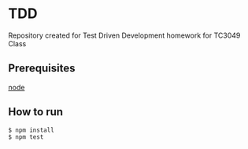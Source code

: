 # TDD

Repository created for Test Driven Development homework for TC3049 Class

## Prerequisites

[node](https://nodejs.org/)

## How to run

```console
$ npm install
$ npm test
```
